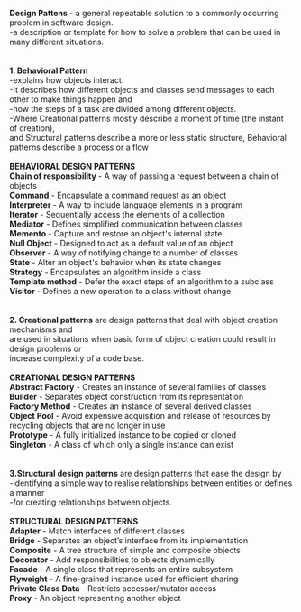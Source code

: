 **Design Pattens** - a general repeatable solution to a commonly occurring problem in software design.<br />
-a description or template for how to solve a problem that can be used in many different situations.<br />
<br />
<br />
**1. Behavioral Pattern** <br />
-explains how objects interact.<br />
-It describes how different objects and classes send messages to each other to make things happen and<br />
-how the steps of a task are divided among different objects.<br />
-Where Creational patterns mostly describe a moment of time (the instant of creation),<br />
and Structural patterns describe a more or less static structure, Behavioral patterns describe a process or a flow<br />
<br />
**BEHAVIORAL DESIGN PATTERNS**<br />
**Chain of responsibility** - A way of passing a request between a chain of objects<br />
**Command** - Encapsulate a command request as an object<br />
**Interpreter** - A way to include language elements in a program<br />
**Iterator** - Sequentially access the elements of a collection<br />
**Mediator** - Defines simplified communication between classes<br />
**Memento** - Capture and restore an object's internal state<br />
**Null Object** - Designed to act as a default value of an object<br />
**Observer** - A way of notifying change to a number of classes<br />
**State** - Alter an object's behavior when its state changes<br />
**Strategy** - Encapsulates an algorithm inside a class<br />
**Template method** - Defer the exact steps of an algorithm to a subclass<br />
**Visitor** - Defines a new operation to a class without change<br />
<br /><br />
**2. Creational patterns** are design patterns that deal with object creation mechanisms and<br />
are used in situations when basic form of object creation could result in design problems or<br />
increase complexity of a code base.<br />
<br />
**CREATIONAL DESIGN PATTERNS**<br />
**Abstract Factory** - Creates an instance of several families of classes<br />
**Builder** - Separates object construction from its representation<br />
**Factory Method** - Creates an instance of several derived classes<br />
**Object Pool** - Avoid expensive acquisition and release of resources by recycling objects that are no longer in use<br />
**Prototype** - A fully initialized instance to be copied or cloned<br />
**Singleton** - A class of which only a single instance can exist<br />
<br />
<br />
**3.Structural design patterns** are design patterns that ease the design by<br />
-identifying a simple way to realise relationships between entities or defines a manner<br /> 
-for creating relationships between objects.<br /><br />
**STRUCTURAL DESIGN PATTERNS**<br />
**Adapter** - Match interfaces of different classes<br />
**Bridge** - Separates an object’s interface from its implementation<br />
**Composite** - A tree structure of simple and composite objects<br />
**Decorator** - Add responsibilities to objects dynamically<br />
**Facade** - A single class that represents an entire subsystem<br />
**Flyweight** - A fine-grained instance used for efficient sharing<br />
**Private Class Data** - Restricts accessor/mutator access<br />
**Proxy** - An object representing another object<br />
